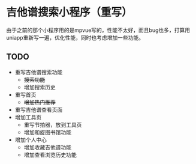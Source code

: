# 吉他谱搜索小程序（重写）

由于之前的那个小程序用的是mpvue写的，性能不太好，而且bug也多，打算用uniapp重新写一遍，优化性能，同时也考虑增加一些功能。

## TODO
+ 重写吉他谱搜索功能
   + ~~搜索功能~~
   + 增加搜索历史 
+ 重写首页
   + ~~增加热门推荐~~  
+ 重写吉他谱查看页面
+ 增加工具页
   + 重写节拍器，放到工具页 
   + 增加和旋图书馆功能
+ 增加个人中心
   + 增加收藏吉他谱功能
   + 增加查看浏览历史功能

